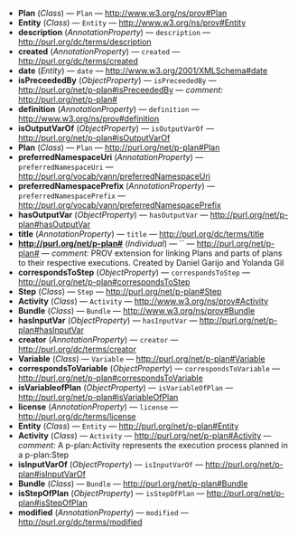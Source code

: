 - **Plan** (*Class*) — `Plan` — <http://www.w3.org/ns/prov#Plan>
  <span class='search-tokens' style='display:none'>Plan http://www.w3.org/ns/prov# Plan http://www.w3.org/ns/prov# plan http://www.w3.org/ns/prov#Plan http://www.w3.org/ns/prov#plan plan</span>
- **Entity** (*Class*) — `Entity` — <http://www.w3.org/ns/prov#Entity>
  <span class='search-tokens' style='display:none'>Entity entity http://www.w3.org/ns/prov# Entity http://www.w3.org/ns/prov# entity http://www.w3.org/ns/prov#Entity http://www.w3.org/ns/prov#entity</span>
- **description** (*AnnotationProperty*) — `description` — <http://purl.org/dc/terms/description>
  <span class='search-tokens' style='display:none'>description http://purl.org/dc/terms/description</span>
- **created** (*AnnotationProperty*) — `created` — <http://purl.org/dc/terms/created>
  <span class='search-tokens' style='display:none'>created http://purl.org/dc/terms/created</span>
- **date** (*Entity*) — `date` — <http://www.w3.org/2001/XMLSchema#date>
  <span class='search-tokens' style='display:none'>date http://www.w3.org/2001/XML Schema#date http://www.w3.org/2001/XMLSchema#date http://www.w3.org/2001/xml schema#date http://www.w3.org/2001/xmlschema#date</span>
- **isPreceededBy** (*ObjectProperty*) — `isPreceededBy` — <http://purl.org/net/p-plan#isPreceededBy> — _comment:_ http://purl.org/net/p-plan#
  <span class='search-tokens' style='display:none'>http://purl.org/net/p plan#is Preceeded By http://purl.org/net/p plan#is preceeded by http://purl.org/net/p plan#isPreceededBy http://purl.org/net/p-plan#isPreceededBy http://purl.org/net/p-plan#ispreceededby is Preceeded By is preceeded by isPreceededBy ispreceededby</span>
- **definition** (*AnnotationProperty*) — `definition` — <http://www.w3.org/ns/prov#definition>
  <span class='search-tokens' style='display:none'>definition http://www.w3.org/ns/prov#definition</span>
- **isOutputVarOf** (*ObjectProperty*) — `isOutputVarOf` — <http://purl.org/net/p-plan#isOutputVarOf>
  <span class='search-tokens' style='display:none'>http://purl.org/net/p plan#is Output Var Of http://purl.org/net/p plan#is output var of http://purl.org/net/p plan#isOutputVarOf http://purl.org/net/p-plan#isOutputVarOf http://purl.org/net/p-plan#isoutputvarof is Output Var Of is output var of isOutputVarOf isoutputvarof</span>
- **Plan** (*Class*) — `Plan` — <http://purl.org/net/p-plan#Plan>
  <span class='search-tokens' style='display:none'>Plan http://purl.org/net/p plan# Plan http://purl.org/net/p plan# plan http://purl.org/net/p plan#Plan http://purl.org/net/p-plan#Plan http://purl.org/net/p-plan#plan plan</span>
- **preferredNamespaceUri** (*AnnotationProperty*) — `preferredNamespaceUri` — <http://purl.org/vocab/vann/preferredNamespaceUri>
  <span class='search-tokens' style='display:none'>http://purl.org/vocab/vann/preferred Namespace Uri http://purl.org/vocab/vann/preferred namespace uri http://purl.org/vocab/vann/preferredNamespaceUri http://purl.org/vocab/vann/preferrednamespaceuri preferred Namespace Uri preferred namespace uri preferredNamespaceUri preferrednamespaceuri</span>
- **preferredNamespacePrefix** (*AnnotationProperty*) — `preferredNamespacePrefix` — <http://purl.org/vocab/vann/preferredNamespacePrefix>
  <span class='search-tokens' style='display:none'>http://purl.org/vocab/vann/preferred Namespace Prefix http://purl.org/vocab/vann/preferred namespace prefix http://purl.org/vocab/vann/preferredNamespacePrefix http://purl.org/vocab/vann/preferrednamespaceprefix preferred Namespace Prefix preferred namespace prefix preferredNamespacePrefix preferrednamespaceprefix</span>
- **hasOutputVar** (*ObjectProperty*) — `hasOutputVar` — <http://purl.org/net/p-plan#hasOutputVar>
  <span class='search-tokens' style='display:none'>has Output Var has output var hasOutputVar hasoutputvar http://purl.org/net/p plan#has Output Var http://purl.org/net/p plan#has output var http://purl.org/net/p plan#hasOutputVar http://purl.org/net/p-plan#hasOutputVar http://purl.org/net/p-plan#hasoutputvar</span>
- **title** (*AnnotationProperty*) — `title` — <http://purl.org/dc/terms/title>
  <span class='search-tokens' style='display:none'>http://purl.org/dc/terms/title title</span>
- **http://purl.org/net/p-plan#** (*Individual*) — `` — <http://purl.org/net/p-plan#> — _comment:_ PROV extension for linking Plans and parts of plans to their respective executions. Created by Daniel Garijo and Yolanda Gil
  <span class='search-tokens' style='display:none'>http://purl.org/net/p plan# http://purl.org/net/p-plan#</span>
- **correspondsToStep** (*ObjectProperty*) — `correspondsToStep` — <http://purl.org/net/p-plan#correspondsToStep>
  <span class='search-tokens' style='display:none'>corresponds To Step corresponds to step correspondsToStep correspondstostep http://purl.org/net/p plan#corresponds To Step http://purl.org/net/p plan#corresponds to step http://purl.org/net/p plan#correspondsToStep http://purl.org/net/p-plan#correspondsToStep http://purl.org/net/p-plan#correspondstostep</span>
- **Step** (*Class*) — `Step` — <http://purl.org/net/p-plan#Step>
  <span class='search-tokens' style='display:none'>Step http://purl.org/net/p plan# Step http://purl.org/net/p plan# step http://purl.org/net/p plan#Step http://purl.org/net/p-plan#Step http://purl.org/net/p-plan#step step</span>
- **Activity** (*Class*) — `Activity` — <http://www.w3.org/ns/prov#Activity>
  <span class='search-tokens' style='display:none'>Activity activity http://www.w3.org/ns/prov# Activity http://www.w3.org/ns/prov# activity http://www.w3.org/ns/prov#Activity http://www.w3.org/ns/prov#activity</span>
- **Bundle** (*Class*) — `Bundle` — <http://www.w3.org/ns/prov#Bundle>
  <span class='search-tokens' style='display:none'>Bundle bundle http://www.w3.org/ns/prov# Bundle http://www.w3.org/ns/prov# bundle http://www.w3.org/ns/prov#Bundle http://www.w3.org/ns/prov#bundle</span>
- **hasInputVar** (*ObjectProperty*) — `hasInputVar` — <http://purl.org/net/p-plan#hasInputVar>
  <span class='search-tokens' style='display:none'>has Input Var has input var hasInputVar hasinputvar http://purl.org/net/p plan#has Input Var http://purl.org/net/p plan#has input var http://purl.org/net/p plan#hasInputVar http://purl.org/net/p-plan#hasInputVar http://purl.org/net/p-plan#hasinputvar</span>
- **creator** (*AnnotationProperty*) — `creator` — <http://purl.org/dc/terms/creator>
  <span class='search-tokens' style='display:none'>creator http://purl.org/dc/terms/creator</span>
- **Variable** (*Class*) — `Variable` — <http://purl.org/net/p-plan#Variable>
  <span class='search-tokens' style='display:none'>Variable http://purl.org/net/p plan# Variable http://purl.org/net/p plan# variable http://purl.org/net/p plan#Variable http://purl.org/net/p-plan#Variable http://purl.org/net/p-plan#variable variable</span>
- **correspondsToVariable** (*ObjectProperty*) — `correspondsToVariable` — <http://purl.org/net/p-plan#correspondsToVariable>
  <span class='search-tokens' style='display:none'>corresponds To Variable corresponds to variable correspondsToVariable correspondstovariable http://purl.org/net/p plan#corresponds To Variable http://purl.org/net/p plan#corresponds to variable http://purl.org/net/p plan#correspondsToVariable http://purl.org/net/p-plan#correspondsToVariable http://purl.org/net/p-plan#correspondstovariable</span>
- **isVariableofPlan** (*ObjectProperty*) — `isVariableOfPlan` — <http://purl.org/net/p-plan#isVariableOfPlan>
  <span class='search-tokens' style='display:none'>http://purl.org/net/p plan#is Variable Of Plan http://purl.org/net/p plan#is variable of plan http://purl.org/net/p plan#isVariableOfPlan http://purl.org/net/p-plan#isVariableOfPlan http://purl.org/net/p-plan#isvariableofplan is Variable Of Plan is Variableof Plan is variable of plan is variableof plan isVariableOfPlan isVariableofPlan isvariableofplan</span>
- **license** (*AnnotationProperty*) — `license` — <http://purl.org/dc/terms/license>
  <span class='search-tokens' style='display:none'>http://purl.org/dc/terms/license license</span>
- **Entity** (*Class*) — `Entity` — <http://purl.org/net/p-plan#Entity>
  <span class='search-tokens' style='display:none'>Entity entity http://purl.org/net/p plan# Entity http://purl.org/net/p plan# entity http://purl.org/net/p plan#Entity http://purl.org/net/p-plan#Entity http://purl.org/net/p-plan#entity</span>
- **Activity** (*Class*) — `Activity` — <http://purl.org/net/p-plan#Activity> — _comment:_ A p-plan:Activity represents the execution process planned in a p-plan:Step
  <span class='search-tokens' style='display:none'>Activity activity http://purl.org/net/p plan# Activity http://purl.org/net/p plan# activity http://purl.org/net/p plan#Activity http://purl.org/net/p-plan#Activity http://purl.org/net/p-plan#activity</span>
- **isInputVarOf** (*ObjectProperty*) — `isInputVarOf` — <http://purl.org/net/p-plan#isInputVarOf>
  <span class='search-tokens' style='display:none'>http://purl.org/net/p plan#is Input Var Of http://purl.org/net/p plan#is input var of http://purl.org/net/p plan#isInputVarOf http://purl.org/net/p-plan#isInputVarOf http://purl.org/net/p-plan#isinputvarof is Input Var Of is input var of isInputVarOf isinputvarof</span>
- **Bundle** (*Class*) — `Bundle` — <http://purl.org/net/p-plan#Bundle>
  <span class='search-tokens' style='display:none'>Bundle bundle http://purl.org/net/p plan# Bundle http://purl.org/net/p plan# bundle http://purl.org/net/p plan#Bundle http://purl.org/net/p-plan#Bundle http://purl.org/net/p-plan#bundle</span>
- **isStepOfPlan** (*ObjectProperty*) — `isStepOfPlan` — <http://purl.org/net/p-plan#isStepOfPlan>
  <span class='search-tokens' style='display:none'>http://purl.org/net/p plan#is Step Of Plan http://purl.org/net/p plan#is step of plan http://purl.org/net/p plan#isStepOfPlan http://purl.org/net/p-plan#isStepOfPlan http://purl.org/net/p-plan#isstepofplan is Step Of Plan is step of plan isStepOfPlan isstepofplan</span>
- **modified** (*AnnotationProperty*) — `modified` — <http://purl.org/dc/terms/modified>
  <span class='search-tokens' style='display:none'>http://purl.org/dc/terms/modified modified</span>